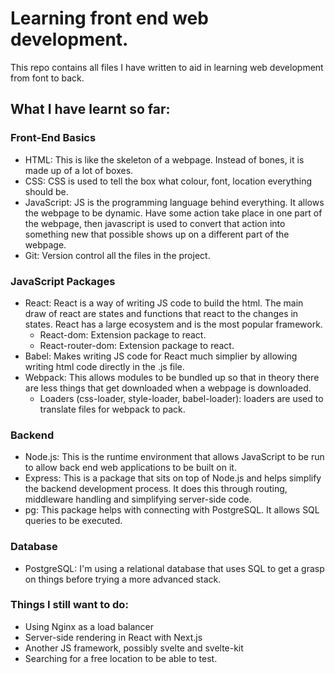 # Learning front end web development.

This repo contains all files I have written to aid in learning web development from font to back.

## What I have learnt so far:

### Front-End Basics

- HTML: This is like the skeleton of a webpage. Instead of bones, it is made up of a lot of boxes.
- CSS: CSS is used to tell the box what colour, font, location everything should be.
- JavaScript: JS is the programming language behind everything. It allows the webpage to be dynamic. Have some action take place in one part of the webpage, then javascript is used to convert that action into something new that possible shows up on a different part of the webpage.
- Git: Version control all the files in the project.

### JavaScript Packages

- React: React is a way of writing JS code to build the html. The main draw of react are states and functions that react to the changes in states. React has a large ecosystem and is the most popular framework.
  - React-dom: Extension package to react.
  - React-router-dom: Extension package to react.
- Babel: Makes writing JS code for React much simplier by allowing writing html code directly in the .js file.
- Webpack: This allows modules to be bundled up so that in theory there are less things that get downloaded when a webpage is downloaded.
  - Loaders (css-loader, style-loader, babel-loader): loaders are used to translate files for webpack to pack.

### Backend

- Node.js: This is the runtime environment that allows JavaScript to be run to allow back end web applications to be built on it.
- Express: This is a package that sits on top of Node.js and helps simplify the backend development process. It does this through routing, middleware handling and simplifying server-side code.
- pg: This package helps with connecting with PostgreSQL. It allows SQL queries to be executed.

### Database

- PostgreSQL: I'm using a relational database that uses SQL to get a grasp on things before trying a more advanced stack.

### Things I still want to do:

- Using Nginx as a load balancer
- Server-side rendering in React with Next.js
- Another JS framework, possibly svelte and svelte-kit
- Searching for a free location to be able to test.

<!--
DROP TABLE pokemon;

CREATE TABLE pokemon (
PokedexNumber INT,
Name VARCHAR(255),
Form VARCHAR(255),
Type1 VARCHAR(255),
Type2 VARCHAR(255),
Ability1 VARCHAR(255),
Ability2 VARCHAR(255),
HiddenAbility VARCHAR(255),
HP INT,
Att INT,
Def INT,
SpA INT,
SpD INT,
Spe INT,
Height VARCHAR(255),
Weight VARCHAR(255),
PokemonImageFilename VARCHAR(255)
);

\COPY pokemon FROM 'C:/Users/kwong/Desktop/websiteDev/BasicWebDevelopment/pokemonAssets/PokemonStats.csv' WITH (FORMAT csv, HEADER true);
-->
